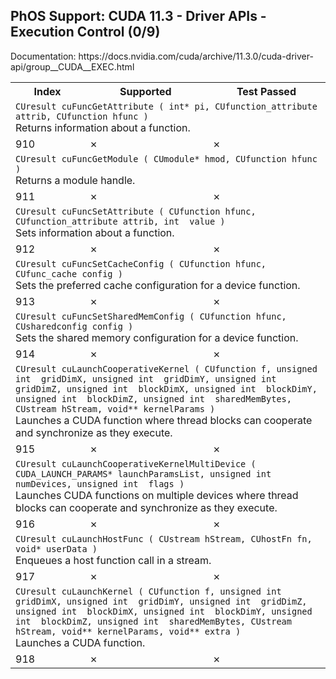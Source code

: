<h2>PhOS Support: CUDA 11.3 - Driver APIs - Execution Control (0/9)</h2>

<p>
Documentation: https://docs.nvidia.com/cuda/archive/11.3.0/cuda-driver-api/group__CUDA__EXEC.html

<table>
<tr>
<th>Index</th>
<th>Supported</th>
<th>Test Passed</th>
</tr>

<tr>
<td colspan=3>
<code>CUresult cuFuncGetAttribute ( int* pi, CUfunction_attribute attrib, CUfunction hfunc )</code><br>
Returns information about a function.
</td>
</tr>
<tr>
<td>910</td>
<td>✗</td>
<td>✗</td>
</tr>

<tr>
<td colspan=3>
<code>CUresult cuFuncGetModule ( CUmodule* hmod, CUfunction hfunc )</code><br>
Returns a module handle.
</td>
</tr>
<tr>
<td>911</td>
<td>✗</td>
<td>✗</td>
</tr>

<tr>
<td colspan=3>
<code>CUresult cuFuncSetAttribute ( CUfunction hfunc, CUfunction_attribute attrib, int  value )</code><br>
Sets information about a function.
</td>
</tr>
<tr>
<td>912</td>
<td>✗</td>
<td>✗</td>
</tr>

<tr>
<td colspan=3>
<code>CUresult cuFuncSetCacheConfig ( CUfunction hfunc, CUfunc_cache config )</code><br>
Sets the preferred cache configuration for a device function.
</td>
</tr>
<tr>
<td>913</td>
<td>✗</td>
<td>✗</td>
</tr>

<tr>
<td colspan=3>
<code>CUresult cuFuncSetSharedMemConfig ( CUfunction hfunc, CUsharedconfig config )</code><br>
Sets the shared memory configuration for a device function.
</td>
</tr>
<tr>
<td>914</td>
<td>✗</td>
<td>✗</td>
</tr>

<tr>
<td colspan=3>
<code>CUresult cuLaunchCooperativeKernel ( CUfunction f, unsigned int  gridDimX, unsigned int  gridDimY, unsigned int  gridDimZ, unsigned int  blockDimX, unsigned int  blockDimY, unsigned int  blockDimZ, unsigned int  sharedMemBytes, CUstream hStream, void** kernelParams )</code><br>
Launches a CUDA function where thread blocks can cooperate and synchronize as they execute.
</td>
</tr>
<tr>
<td>915</td>
<td>✗</td>
<td>✗</td>
</tr>

<tr>
<td colspan=3>
<code>CUresult cuLaunchCooperativeKernelMultiDevice ( CUDA_LAUNCH_PARAMS* launchParamsList, unsigned int  numDevices, unsigned int  flags )</code><br>
Launches CUDA functions on multiple devices where thread blocks can cooperate and synchronize as they execute.
</td>
</tr>
<tr>
<td>916</td>
<td>✗</td>
<td>✗</td>
</tr>

<tr>
<td colspan=3>
<code>CUresult cuLaunchHostFunc ( CUstream hStream, CUhostFn fn, void* userData )</code><br>
Enqueues a host function call in a stream.
</td>
</tr>
<tr>
<td>917</td>
<td>✗</td>
<td>✗</td>
</tr>

<tr>
<td colspan=3>
<code>CUresult cuLaunchKernel ( CUfunction f, unsigned int  gridDimX, unsigned int  gridDimY, unsigned int  gridDimZ, unsigned int  blockDimX, unsigned int  blockDimY, unsigned int  blockDimZ, unsigned int  sharedMemBytes, CUstream hStream, void** kernelParams, void** extra )</code><br>
Launches a CUDA function.
</td>
</tr>
<tr>
<td>918</td>
<td>✗</td>
<td>✗</td>
</tr>
</table>
